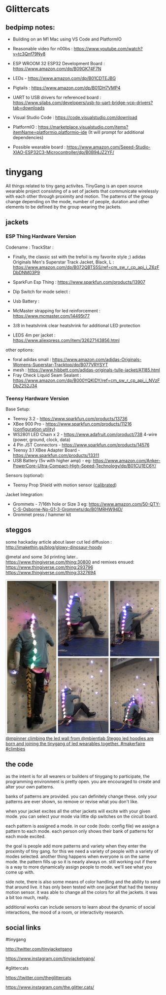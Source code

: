 # Glittercats
## bedpimp notes:
- Building on an M1 Mac using VS Code and PlatformIO
- Reasonable video for n00bs : https://www.youtube.com/watch?v=tc3Qnf79Ny8
- ESP WROOM 32 ESP32 Development Board : https://www.amazon.com/dp/B09GK74F7N
- LEDs - https://www.amazon.com/dp/B01CDTEJBG
- Pigtails : https://www.amazon.com/dp/B01DH7VMP4
- UART to USB drivers for referenced board : https://www.silabs.com/developers/usb-to-uart-bridge-vcp-drivers?tab=downloads
- Visual Studio Code : https://code.visualstudio.com/download
- PlatformIO : https://marketplace.visualstudio.com/items?itemName=platformio.platformio-ide (It will prompt for additional dependencies)

- Possible wearable board : https://www.amazon.com/Seeed-Studio-XIAO-ESP32C3-Microcontroller/dp/B0B94JZ2YF/

# tinygang
All things related to tiny gang activites. TinyGang is an open source wearable project consisting of a set of jackets that communicate wirelessly with each other through proximity and motion. The patterns of the group change depending on the mode, number of people, duration and other elements to be defined by the group wearing the jackets.

## jackets

### ESP Thing Hardware Version

Codename : TrackStar :

- Finally, the classic sst with the trefoil is my favorite style ;) adidas Originals Men's Superstar Track Jacket, Black, L : https://www.amazon.com/dp/B072QBTS5S/ref=cm_sw_r_cp_api_i_Z6zFDbDNM03P9

- SparkFun Esp Thing : https://www.sparkfun.com/products/13907
- Dip Switch for mode select : 
- Usb Battery : 
- McMaster strapping for led reinforcement : https://www.mcmaster.com/14495t77
- 3/8 in heatshrink clear heatshrink for additional LED protection
- LEDS 4m per jacket : https://www.aliexpress.com/item/32627143856.html


other options:
- foral adidas small : https://www.amazon.com/adidas-Originals-Womens-Superstar-Tracktop/dp/B077VRYSYT
- mesh : https://www.hibbett.com/adidas-originals-tulle-jacket/A1185.html
- Fray Check Liquid Seam Sealant : https://www.amazon.com/dp/B000YQKIDY/ref=cm_sw_r_cp_api_i_NVzFDbZ252J34



### Teensy Hardware Version  

Base Setup:

- Teensy 3.2 - https://www.sparkfun.com/products/13736
- XBee 900 Pro - https://www.sparkfun.com/products/11216 ([configuration utility](https://www.digi.com/products/iot-platform/xctu))
- WS2801 LED Chain x 2 - https://www.adafruit.com/product/738 
  4-wire (power, ground, clock, data)
- 4 Pin JST Connectors - https://www.sparkfun.com/products/14576
- Teensy 3.1 XBee Adapter Board - https://www.sparkfun.com/products/13311
- USB Battery (5v with higher amp) - eg: https://www.amazon.com/Anker-PowerCore-Ultra-Compact-High-Speed-Technology/dp/B01CU1EC6Y/

Sensors (optional):

- Teensy Prop Shield with motion sensor ([calibrated](https://www.pjrc.com/store/prop_shield.html))

Jacket Integration:

- Grommets - 7/16th hole or Size 3 eg: https://www.amazon.com/50-QTY-C-S-Osborne-No-G1-3-Grommets/dp/B01MRHW94D/
- Grommet press / hammer kit

## steggos

some hackaday article about laser cut led diffusion :
http://imakethin.gs/blog/glowy-dinosaur-hoody

@metal and some 3d printing later..
https://www.thingiverse.com/thing:30800
and remixes ensued: https://www.thingiverse.com/thing:293796
https://www.thingiverse.com/thing:3327694


![alt text](https://raw.githubusercontent.com/adellelin/tinygang/master/img/steggo.png)
[@mpinner climbing the led wall from @mbientlab 
Steggo led hoodies are born and joining the tinygang of led wearables together. #makerfaire #climbies](https://flic.kr/p/ekGJMU)


## the code

as the intent is for all wearers or builders of tinygang to participate, the programming environment is pretty open.  you are encouraged to create and alter your own patterns.

banks of patterns are provided. you can definitely change these. only your patterns are ever shown, so remove or revise what you don't like. 

when your jacket excites all the other jackets will excite with your given mode. you can select your mode via little dip switches on the circuit board. 

each pattern is assigned a mode. in our code (todo: config file) we assign a pattern to each mode.  each person only shows their bank of patterns for each mode excited. 

the goal is people add more patterns and variety when they enter the proximity of tiny gang.  for this we need a variety of people with a variety of modes selected. another thing happens when everyone is on the same mode. the pattern fills up so it is nearly always on. still working out if there is a way to more dynamically assign people to mode. we'll see what you come up with.

side note, there is also some means of color handling and the ability to send that around live. it has only been tested with one jacket that had the teensy motion sensor. it was able to change all the colors for all the jackets. it was a bit too much, really.

additional works can include sensors to learn about the dynamic of social interactions, the mood of a room, or interactivity research.








## social links

#tinygang

http://twitter.com/tinyjacketgang

https://www.instagram.com/tinyjacketgang/

#glittercats

https://twitter.com/theglittercats

https://www.instagram.com/the.glitter.cats/

